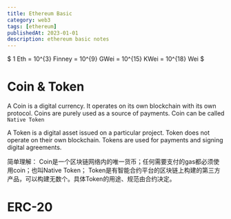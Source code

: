 ```yaml
---
title: Ethereum Basic
category: web3
tags: [ethereum]
publishedAt: 2023-01-01
description: ethereum basic notes
---
```



$ 1 Eth = 10^{3} Finney = 10^{9} GWei  = 10^{15} KWei = 10^{18} Wei $ 

# Coin & Token

A Coin is a digital currency. It operates on its own blockchain with its own protocol.
Coins are purely used as a source of payments.
Coin can be called `Native Token`

A Token is a digital asset issued on a particular project.
Token does not operate on their own blockchain.
Tokens are used for payments and signing digital agreements.

简单理解：
Coin是一个区块链网络内的唯一货币；任何需要支付的gas都必须使用coin；也叫Native Token；
Token是有智能合约平台的区块链上构建的第三方产品，可以构建无数个。具体Token的用途、规范由合约决定。




# ERC-20



